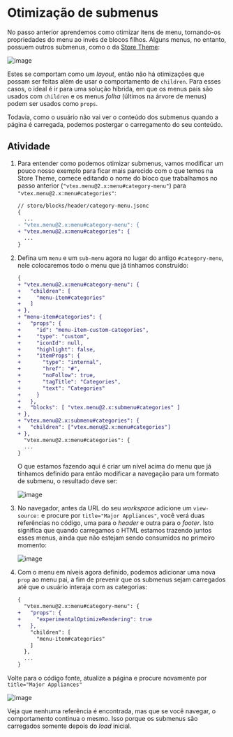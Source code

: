 # Otimização de submenus

No passo anterior aprendemos como otimizar itens de menu, tornando-os propriedades do menu ao invés de blocos filhos. Alguns menus, no entanto, possuem outros submenus, como o da [Store Theme](storetheme.vtex.com):

![image](https://user-images.githubusercontent.com/18701182/93831521-5d848700-fc49-11ea-9773-c2d727013f95.png)

Estes se comportam como um _layout_, então não há otimizações que possam ser feitas além de usar o comportamento de `children`. Para esses casos, o ideal é ir para uma solução híbrida, em que os menus pais são usados com `children` e os menus *folha* (últimos na árvore de menus) podem ser usados como `props`. 

Todavia, como o usuário não vai ver o conteúdo dos submenus quando a página é carregada, podemos postergar o carregamento do seu conteúdo. 

## Atividade

1. Para entender como podemos otimizar submenus, vamos modificar um pouco nosso exemplo para ficar mais parecido com o que temos na Store Theme, comece editando o nome do bloco que trabalhamos no passo anterior (`"vtex.menu@2.x:menu#category-menu"`) para `"vtex.menu@2.x:menu#categories"`:

    ```diff
    // store/blocks/header/category-menu.jsonc
    {
      ...
    - "vtex.menu@2.x:menu#category-menu": {
    + "vtex.menu@2.x:menu#categories": {
      ...
    }
    ```

2. Defina um `menu` e um `sub-menu` agora no lugar do antigo `#category-menu`, nele colocaremos todo o menu que já tínhamos construído:

    ```diff
    {
    + "vtex.menu@2.x:menu#category-menu": {
    +   "children": [
    +     "menu-item#categories"
    +   ]
    + },
    + "menu-item#categories": {
    +   "props": {
    +     "id": "menu-item-custom-categories",
    +     "type": "custom",
    +     "iconId": null,
    +     "highlight": false,
    +     "itemProps": {
    +       "type": "internal",
    +       "href": "#",
    +       "noFollow": true,
    +       "tagTitle": "Categories",
    +       "text": "Categories"
    +     }
    +   },
    +   "blocks": [ "vtex.menu@2.x:submenu#categories" ]
    + },
    + "vtex.menu@2.x:submenu#categories": {
    +   "children": ["vtex.menu@2.x:menu#categories"]
    + },
      "vtex.menu@2.x:menu#categories": {
      ...
    }
    ```

    O que estamos fazendo aqui é criar um nível acima do menu que já tínhamos definido para então modificar a navegação para um formato de submenu, o resultado deve ser: 

    ![image](https://user-images.githubusercontent.com/18701182/93835843-fa015600-fc56-11ea-9b0e-b30a281b2d2b.png)

3. No navegador, antes da URL do seu _workspace_ adicione um `view-source:` e procure por `title="Major Appliances"`, você verá duas referências no código, uma para o _header_ e outra para o _footer_. Isto significa que quando carregamos o HTML estamos trazendo juntos esses menus, ainda que não estejam sendo consumidos no primeiro momento:

    ![image](https://user-images.githubusercontent.com/18701182/93836918-a7299d80-fc5a-11ea-8804-0b2722742e17.png)

4. Com o menu em níveis agora definido, podemos adicionar uma nova `prop` ao menu pai, a fim de prevenir que os submenus sejam carregados até que o usuário interaja com as categorias:

    ```diff
    {
      "vtex.menu@2.x:menu#category-menu": {
    +   "props": {
    +     "experimentalOptimizeRendering": true
    +   },
        "children": [
          "menu-item#categories"
        ]
      },
      ...
    }
    ```

Volte para o código fonte, atualize a página e procure novamente por `title="Major Appliances"`

![image](https://user-images.githubusercontent.com/18701182/93837006-f5d73780-fc5a-11ea-84c8-18542756e5a7.png)

Veja que nenhuma referência é encontrada, mas que se você navegar, o comportamento continua o mesmo. Isso porque os submenus são carregados somente depois do *load* inicial.
